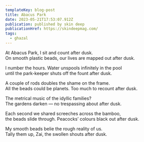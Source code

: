 ```yaml
---
templateKey: blog-post
title: Abacus Park
date: 2023-05-21T17:53:07.912Z
publication: published by skin deep
publicationHref: https://skindeepmag.com/
tags:
  - ghazal
---
```

A﻿t Abacus Park, I sit and count after dusk.\
O﻿n smooth plastic beads, our lives are mapped out after dusk.

I﻿ number the hours. Water unspools infinitely in the pool\
u﻿ntil the park-keeper shuts off the fount after dusk.

A﻿ couple of rods doubles the shame on the frame.\
A﻿ll the beads could be planets. Too much to recount after dusk.

T﻿he metrical music of the idyllic families?\
T﻿he gardens darken — no trespassing about after dusk.

E﻿ach second we shared screeches across the bamboo,\
t﻿he beads slide through. Peacocks’ colours black out after dusk.

M﻿y smooth beads belie the rough reality of us.\
T﻿ally them up, Zai, the swollen shouts after dusk.